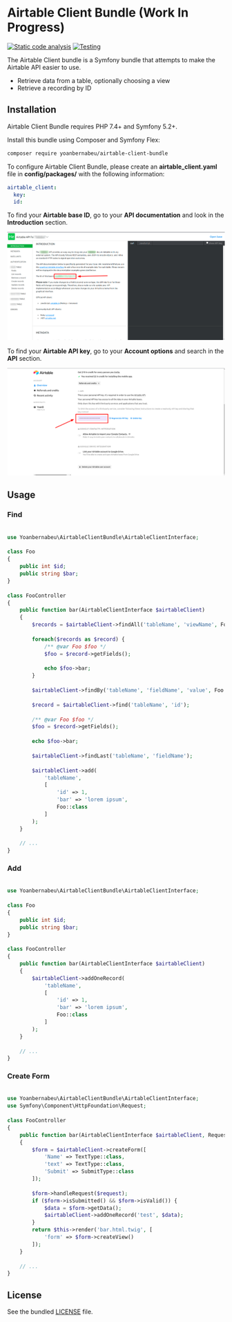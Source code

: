 Airtable Client Bundle (Work In Progress)
==================

[![Static code analysis](https://github.com/yoanbernabeu/Airtable-Client-Bundle/actions/workflows/code_analysis.yml/badge.svg)](https://github.com/yoanbernabeu/Airtable-Client-Bundle/actions/workflows/code_analysis.yml)
[![Testing](https://github.com/yoanbernabeu/Airtable-Client-Bundle/actions/workflows/testing.yml/badge.svg)](https://github.com/yoanbernabeu/Airtable-Client-Bundle/actions/workflows/testing.yml)

The Airtable Client bundle is a Symfony bundle that attempts to make the Airtable API easier to use.

- Retrieve data from a table, optionally choosing a view
- Retrieve a recording by ID

## Installation

Airtable Client Bundle requires PHP 7.4+ and Symfony 5.2+.

Install this bundle using Composer and Symfony Flex:

```sh
composer require yoanbernabeu/airtable-client-bundle
```

To configure Airtable Client Bundle, please create an **airtable_client.yaml** file in **config/packages/** with the following information:

```yaml
airtable_client:
  key:
  id:
```

To find your **Airtable base ID**, go to your **API documentation** and look in the **Introduction** section.

![Airtable ID](docs/airtable_id.png)

To find your **Airtable API key**, go to your **Account options** and search in the **API** section.

![Airtable KEY](docs/airtable_key.png)

## Usage

### Find

```php

use Yoanbernabeu\AirtableClientBundle\AirtableClientInterface;

class Foo
{
    public int $id;
    public string $bar;
}

class FooController
{
    public function bar(AirtableClientInterface $airtableClient)
    {
        $records = $airtableClient->findAll('tableName', 'viewName', Foo::class);
        
        foreach($records as $record) {
            /** @var Foo $foo */
            $foo = $record->getFields();
            
            echo $foo->bar;
        }
        
        $airtableClient->findBy('tableName', 'fieldName', 'value', Foo::class);      
          
        $record = $airtableClient->find('tableName', 'id');
        
        /** @var Foo $foo */
        $foo = $record->getFields();
            
        echo $foo->bar;
        
        $airtableClient->findLast('tableName', 'fieldName');

        $airtableClient->add(
            'tableName',
            [
                'id' => 1,
                'bar' => 'lorem ipsum',
                Foo::class
            ]
        );
    }

    // ...
}
```

### Add

```php

use Yoanbernabeu\AirtableClientBundle\AirtableClientInterface;

class Foo
{
    public int $id;
    public string $bar;
}

class FooController
{
    public function bar(AirtableClientInterface $airtableClient)
    {
        $airtableClient->addOneRecord(
            'tableName',
            [
                'id' => 1,
                'bar' => 'lorem ipsum',
                Foo::class
            ]
        );
    }

    // ...
}
```

### Create Form

```php

use Yoanbernabeu\AirtableClientBundle\AirtableClientInterface;
use Symfony\Component\HttpFoundation\Request;

class FooController
{
    public function bar(AirtableClientInterface $airtableClient, Request $request)
    {
        $form = $airtableClient->createForm([
            'Name' => TextType::class,
            'text' => TextType::class,
            'Submit' => SubmitType::class
        ]);

        $form->handleRequest($request);
        if ($form->isSubmitted() && $form->isValid()) {
            $data = $form->getData();
            $airtableClient->addOneRecord('test', $data);
        }
        return $this->render('bar.html.twig', [
            'form' => $form->createView()
        ]);
    }

    // ...
}
```

## License

See the bundled [LICENSE](https://github.com/yoanbernabeu/Airtable-Client-Bundle/blob/main/LICENCE) file.